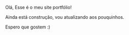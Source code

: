 Olá, Esse é o meu site portfólio!

Ainda está construção, vou atualizando aos pouquinhos.

Espero que gostem :)

